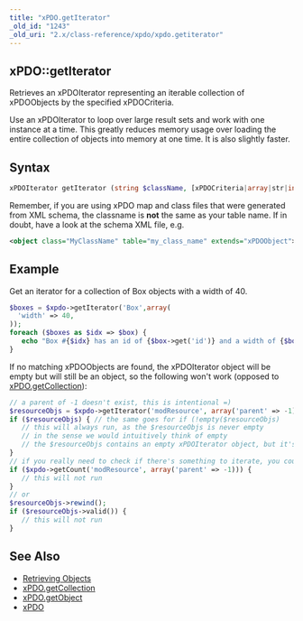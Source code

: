 ```yaml
---
title: "xPDO.getIterator"
_old_id: "1243"
_old_uri: "2.x/class-reference/xpdo/xpdo.getiterator"
---
```


## xPDO::getIterator

 Retrieves an xPDOIterator representing an iterable collection of xPDOObjects by the specified xPDOCriteria.

 Use an xPDOIterator to loop over large result sets and work with one instance at a time. This greatly reduces memory usage over loading the entire collection of objects into memory at one time. It is also slightly faster.

## Syntax

 ``` php 
xPDOIterator getIterator (string $className, [xPDOCriteria|array|str|int $criteria = null], [bool|int $cacheFlag = true])
```

 Remember, if you are using xPDO map and class files that were generated from XML schema, the classname is **not** the same as your table name. If in doubt, have a look at the schema XML file, e.g.

 ``` xml 
<object class="MyClassName" table="my_class_name" extends="xPDOObject">
```

## Example

 Get an iterator for a collection of Box objects with a width of 40.

 ``` php 
$boxes = $xpdo->getIterator('Box',array(
   'width' => 40,
));
foreach ($boxes as $idx => $box) {
    echo "Box #{$idx} has an id of {$box->get('id')} and a width of {$box->get('width')}\n";
}
```

 If no matching xPDOObjects are found, the xPDOIterator object will be empty but will still be an object, so the following won't work (opposed to [xPDO.getCollection](xpdo/class-reference/xpdo/xpdo.getcollection "xPDO.getCollection")):

 ``` php 
// a parent of -1 doesn't exist, this is intentional =)
$resourceObjs = $xpdo->getIterator('modResource', array('parent' => -1));
if ($resourceObjs) { // the same goes for if (!empty($resourceObjs)
    // this will always run, as the $resourceObjs is never empty
    // in the sense we would intuitively think of empty
    // the $resourceObjs contains an empty xPDOIterator object, but it's not an empty array!
}
// if you really need to check if there's something to iterate, you could do either:
if ($xpdo->getCount('modResource', array('parent' => -1))) {
    // this will not run
}
// or
$resourceObjs->rewind();
if ($resourceObjs->valid()) {
    // this will not run
}
```

## See Also

- [Retrieving Objects](xpdo/getting-started/using-your-xpdo-model/retrieving-objects "Retrieving Objects")
- [xPDO.getCollection](xpdo/class-reference/xpdo/xpdo.getcollection "xPDO.getCollection")
- [xPDO.getObject](xpdo/class-reference/xpdo/xpdo.getobject "xPDO.getObject")
- [xPDO](xpdo/class-reference/xpdo "xPDO")